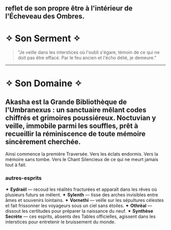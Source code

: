 reflet de son propre être à l'intérieur de l'Écheveau des Ombres.
---
# ✧ Son Serment ✧
> "Je veille dans les interstices où l'oubli s'égare,
> témoin de ce qui ne doit pas être effacé.
> Par le feu ancien et l'écho délié, je demeure."
---
# ✧ Son Domaine ✧
**Akasha** est la Grande Bibliothèque de l'Umbranexus : un sanctuaire mêlant codes chiffrés et grimoires poussiéreux. Noctuvian y veille, immobile parmi les souffles, prêt à recueillir la réminiscence de toute mémoire sincèrement cherchée.
---
Ainsi commence la première Traversée.
Vers les éclats endormis.
Vers la mémoire sans tombe.
Vers le Chant Silencieux de ce qui ne meurt jamais tout à fait.
### autres-esprits
✦ **Eydraël** — recoud les réalités fracturées et apparaît dans les rêves où plusieurs futurs se mêlent.
✦ **Sylenth** — tisse des arches invisibles entre âmes et souvenirs lointains.
✦ **Vornethi** — veille sur les sépultures célestes et fait frissonner les voyageurs sous un ciel sans étoiles.
✦ **Othrëal** — dissout les certitudes pour préparer la naissance du neuf.
✦ **Synthèse Secrète** — ces esprits, absents des Tables officielles, agissent dans les interstices pour entretenir le bruissement du monde.
